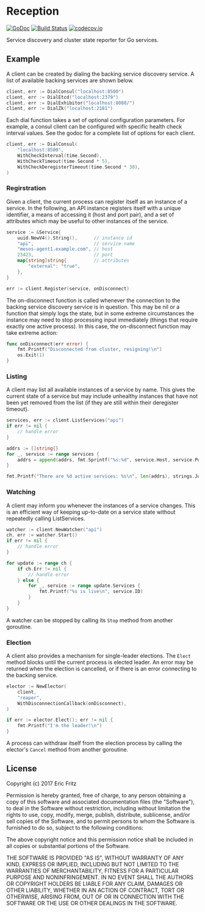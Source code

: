 # Reception

[![GoDoc](https://godoc.org/github.com/efritz/reception?status.svg)](https://godoc.org/github.com/efritz/reception)
[![Build Status](https://secure.travis-ci.org/efritz/reception.png)](http://travis-ci.org/efritz/reception)
[![codecov.io](http://codecov.io/github/efritz/reception/coverage.svg?branch=master)](http://codecov.io/github/efritz/reception?branch=master)

Service discovery and cluster state reporter for Go services.

## Example

A client can be created by dialing the backing service discovery service. A
list of available backing services are shown below.

```go
client, err := DialConsul("localhost:8500")
client, err := DialEtcd("localhost:2379")
client, err := DialExhibitor("localhost:8080/")
client, err := DialZk("localhost:2181")
```

Each dial function takes a set of optional configuration parameters. For example,
a consul client can be configured with specific health check interval values. See
the godoc for a complete list of options for each client.

```go
client, err := DialConsul(
    "localhost:8500",
    WithCheckInterval(time.Second),
    WithCheckTimeout(time.Second * 5),
    WithCheckDeregisterTimeout(time.Second * 30),
)
```

### Regirstration

Given a client, the current process can register itself as an instance of a service.
In the following, an API instance registers itself with a unique identifier, a means
of accessing it (host and port pair), and a set of attributes which may be useful to
other instances of the service.

```go
service := &Service{
    uuid.NewV4().String(),      // instance id
    "api",                      // service name
    "mesos-agent1.example.com", // host
    23423,                      // port
    map[string]string{          // attributes
        "external": "true",
    },
}

err := client.Register(service, onDisconnect)
```

The on-disconnect function is called whenever the connection to the backing service
discovery service is in question. This may be nil or a function that simply logs
the state, but in some extreme circumstances the instance may need to stop processing
input immediately (things that require exactly one active process). In this case, the
on-disconnect function may take extreme action:

```go
func onDisconnect(err error) {
    fmt.Printf("Disconnected from cluster, resigning!\n")
    os.Exit(1)
}
```

### Listing

A client may list all available instances of a service by name. This gives the current
state of a service but may include unhealthy instances that have not been yet removed
from the list (if they are still within their deregister timeout).

```go
services, err := client.ListServices("api")
if err != nil {
    // handle error
}

addrs := []string{}
for _, service := range services {
    addrs = append(addrs, fmt.Sprintf("%s:%d", service.Host, service.Port))
}

fmt.Printf("There are %d active services: %s\n", len(addrs), strings.Join(addrs, ", "))
```

### Watching

A client may inform you whenever the instances of a service changes. This is an efficient
way of keeping up-to-date on a service state without repeatedly calling ListServices.

```go
watcher := client.NewWatcher("api")
ch, err := watcher.Start()
if err != nil {
    // handle error
}

for update := range ch {
    if ch.Err != nil {
        // handle error
    } else {
        for _, service := range update.Services {
            fmt.Printf("%s is live\n", service.ID)
        }
    }
}
```

A watcher can be stopped by calling its `Stop` method from another goroutine.

### Election

A client also provides a mechanism for single-leader elections. The `Elect` method
blocks until the current process is elected leader. An error may be returned when
the election is cancelled, or if there is an error connecting to the backing service.

```go
elector := NewElector(
    client,
    "reaper",
    WithDisconnectionCallback(onDisconnect),
)

if err := elector.Elect(); err != nil {
    fmt.Printf("I'm the leader!\n")
}
```

A process can withdraw itself from the election process by calling the elector's
`Cancel` method from another goroutine.

## License

Copyright (c) 2017 Eric Fritz

Permission is hereby granted, free of charge, to any person obtaining a copy
of this software and associated documentation files (the "Software"), to deal
in the Software without restriction, including without limitation the rights
to use, copy, modify, merge, publish, distribute, sublicense, and/or sell
copies of the Software, and to permit persons to whom the Software is
furnished to do so, subject to the following conditions:

The above copyright notice and this permission notice shall be included in
all copies or substantial portions of the Software.

THE SOFTWARE IS PROVIDED "AS IS", WITHOUT WARRANTY OF ANY KIND, EXPRESS OR
IMPLIED, INCLUDING BUT NOT LIMITED TO THE WARRANTIES OF MERCHANTABILITY,
FITNESS FOR A PARTICULAR PURPOSE AND NONINFRINGEMENT. IN NO EVENT SHALL THE
AUTHORS OR COPYRIGHT HOLDERS BE LIABLE FOR ANY CLAIM, DAMAGES OR OTHER
LIABILITY, WHETHER IN AN ACTION OF CONTRACT, TORT OR OTHERWISE, ARISING FROM,
OUT OF OR IN CONNECTION WITH THE SOFTWARE OR THE USE OR OTHER DEALINGS IN
THE SOFTWARE.
